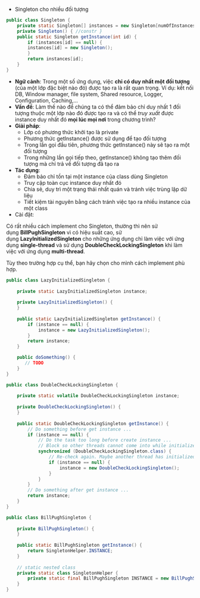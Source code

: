 
- Singleton cho nhiều đối tượng
```java
public class Singleton { 
	private static Singleton[] instances = new Singleton[numOfInstances]; 
	private Singleton() { //constr } 
	public static Singleton getInstance(int id) { 
		if (instances[id] == null) { 
		instances[id] = new Singleton(); 
		} 
		return instances[id]; 
	} 
}
```

- **Ngữ cảnh**: Trong một số ứng dụng, việc **chỉ có duy nhất một đối tượng** (của một lớp đặc biệt nào đó) được tạo ra là rất quan trọng. Ví dụ: kết nối DB, Window manager, file system, Shared resource, Logger, Configuration, Caching,…
- **Vấn đề**: Làm thế nào để chúng ta có thể đảm bảo chỉ duy nhất 1 đối tượng thuộc một lớp nào đó được tạo ra và có thể _truy xuất_ được instance duy nhất đó **mọi lúc mọi nơi** trong chương trình?
- **Giải pháp**: 
	- Lớp có phương thức khởi tạo là private
	- Phương thức getInstance() được sử dụng để tạo đối tượng
	- Trong lần gọi đầu tiên, phương thức getInstance() này sẽ tạo ra một đối tượng
	- Trong những lần gọi tiếp theo, getInstance() không tạo thêm đối tượng mà chỉ trả về đối tượng đã tạo ra
- **Tác dụng**:
	- Đảm bảo chỉ tồn tại một instance của class dùng Singleton
	- Truy cập toàn cục instance duy nhất đó
	- Chia sẻ, duy trì một trạng thái nhất quán và tránh việc trùng lặp dữ liệu
	- Tiết kiệm tài nguyên bằng cách tránh việc tạo ra nhiều instance của một class
- Cài đặt:

Có rất nhiều cách implement cho Singleton, thường thì nên sử dụng **BillPughSingleton** vì có hiệu suất cao, sử dụng **LazyInitializedSingleton** cho những ứng dụng chỉ làm việc với ứng dụng **single-thread** và sử dụng **DoubleCheckLockingSingleton** khi làm việc với ứng dụng **multi-thread**.

Tùy theo trường hợp cụ thể, bạn hãy chọn cho mình cách implement phù hợp.

```java
public class LazyInitializedSingleton {
 
    private static LazyInitializedSingleton instance;
 
    private LazyInitializedSingleton() {
    }
 
    public static LazyInitializedSingleton getInstance() {
        if (instance == null) {
            instance = new LazyInitializedSingleton();
        }
        return instance;
    }

    public doSomething() {
       // TODO
    }
}
```

```java
public class DoubleCheckLockingSingleton {
 
    private static volatile DoubleCheckLockingSingleton instance;
 
    private DoubleCheckLockingSingleton() {
    }
 
    public static DoubleCheckLockingSingleton getInstance() {
        // Do something before get instance ...
        if (instance == null) {
            // Do the task too long before create instance ...
            // Block so other threads cannot come into while initialize
            synchronized (DoubleCheckLockingSingleton.class) {
                // Re-check again. Maybe another thread has initialized before
                if (instance == null) {
                    instance = new DoubleCheckLockingSingleton();
                }
            }
        }
        // Do something after get instance ...
        return instance;
    }
}
```

```java
public class BillPughSingleton {
 
    private BillPughSingleton() {
    }
 
    public static BillPughSingleton getInstance() {
        return SingletonHelper.INSTANCE;
    }
 
    // static nested class
    private static class SingletonHelper {
        private static final BillPughSingleton INSTANCE = new BillPughSingleton();
    }
}
```